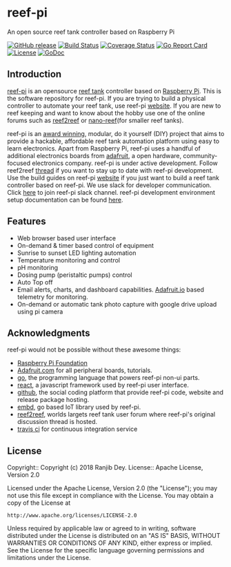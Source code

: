 # reef-pi

An open source reef tank controller based on Raspberry Pi

[![GitHub release](https://img.shields.io/github/release/reef-pi/reef-pi.svg)](https://github.com/reef-pi/reef-pi/releases)
[![Build Status](https://travis-ci.org/reef-pi/reef-pi.png?branch=master)](https://travis-ci.org/reef-pi/reef-pi)
[![Coverage Status](https://codecov.io/gh/reef-pi/reef-pi/branch/master/graph/badge.svg)](https://codecov.io/gh/reef-pi/reef-pi)
[![Go Report Card](https://goreportcard.com/badge/reef-pi/reef-pi)](https://goreportcard.com/report/reef-pi/reef-pi)
[![License](https://img.shields.io/badge/License-Apache%202.0-blue.svg)](https://github.com/reef-pi/reef-pi/blob/master/LICENSE.txt)
[![GoDoc](https://godoc.org/github.com/reef-pi/reef-pi?status.svg)](https://godoc.org/github.com/reef-pi/reef-pi)

## Introduction

[reef-pi](http://reef-pi.com) is an opensource [reef tank](https://en.wikipedia.org/wiki/Reef_aquarium) controller based on  [Raspberry Pi](https://www.raspberrypi.org/). This is the software repository for reef-pi. If you are trying to build a physical controller to automate your reef tank, use reef-pi [website](http://reef-pi.com). If you are new to reef keeping and want to know about the hobby use one of the online forums such as [reef2reef](https://www.reef2reef.com/) or [nano-reef](https://www.nano-reef.com/)(for smaller reef tanks).


reef-pi is an [award winning](https://reef-pi.github.io/blogs/makerfaire-2017/), modular, do it yourself (DIY) project that aims to provide a hackable, affordable reef tank automation platform using easy to learn electronics. Apart from Raspberry Pi, reef-pi uses a handful of additional electronics boards from [adafruit](https://www.adafruit.com/), a open hardware, community-focused electronics company. reef-pi is under active development. Follow reef2reef [thread](http://www.reef2reef.com/threads/reef-pi-an-open-source-raspberry-pi-based-reef-tank-controller.289256/) if you want to stay up to date with reef-pi development. Use the build guides on reef-pi [website](http://reef-pi.com) if you just want to build a reef tank controller based on reef-pi. We use slack for developer communication. Click [here](https://join.slack.com/t/reef-pi/shared_invite/enQtNDI4NzM4MjEzNDk1LWQzMzMxN2I5MDhmNGFlNjdjZGEyYTAwYTBkN2Y5NjIzODkxMmNlYjFlYTk2ZDM0MjRmOGUwNzBhY2FmZTVhMjg) to join reef-pi slack channel. reef-pi development environment setup documentation can be found [here](https://reef-pi.github.io/additional-documentation/development/).


## Features

- Web browser based user interface
- On-demand & timer based control of equipment
- Sunrise to sunset LED lighting automation
- Temperature monitoring and control
- pH monitoring
- Dosing pump (peristaltic pumps) control
- Auto Top off
- Email alerts, charts, and dashboard capabilities. [Adafruit.io](https://io.adafruit.com/) based telemetry for monitoring.
- On-demand or automatic tank photo capture with google drive upload using pi camera


## Acknowledgments

reef-pi would not be possible without these awesome things:

  - [Raspberry Pi Foundation](https://www.raspberrypi.org/)
  - [Adafruit.com](https://www.adafruit.com/) for all peripheral boards, tutorials.
  - [go](https://golang.org/), the programming language that powers reef-pi non-ui parts.
  - [react](https://reactjs.org/), a javascript framework used by reef-pi user interface.
  - [github](https://github.com/), the social coding platform that provide reef-pi code, website and release package hosting.
  - [embd](http://embd.kidoman.io/), go based IoT library used by reef-pi.
  - [reef2reef](https://www.reef2reef.com/), worlds largets reef tank user forum where reef-pi's original discussion thread is hosted.
  - [travis ci](https://travis-ci.org/) for continuous integration service


## License

Copyright:: Copyright (c) 2018 Ranjib Dey.
License:: Apache License, Version 2.0

Licensed under the Apache License, Version 2.0 (the "License");
you may not use this file except in compliance with the License.
You may obtain a copy of the License at

    http://www.apache.org/licenses/LICENSE-2.0

Unless required by applicable law or agreed to in writing, software
distributed under the License is distributed on an "AS IS" BASIS,
WITHOUT WARRANTIES OR CONDITIONS OF ANY KIND, either express or implied.
See the License for the specific language governing permissions and
limitations under the License.
